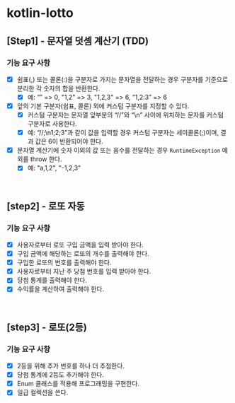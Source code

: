 # kotlin-lotto

## [Step1] - 문자열 덧셈 계산기 (TDD)
### 기능 요구 사항
- [x] 쉼표(,) 또는 콜론(:)을 구분자로 가지는 문자열을 전달하는 경우 구분자를 기준으로 분리한 각 숫자의 합을 반환한다.
  - [x] 예: “” => 0, "1,2" => 3, "1,2,3" => 6, “1,2:3” => 6
- [x] 앞의 기본 구분자(쉼표, 콜론) 외에 커스텀 구분자를 지정할 수 있다.
  - [x] 커스텀 구분자는 문자열 앞부분의 “//”와 “\n” 사이에 위치하는 문자를 커스텀 구분자로 사용한다.
  - [x] 예: “//;\n1;2;3”과 같이 값을 입력할 경우 커스텀 구분자는 세미콜론(;)이며, 결과 값은 6이 반환되어야 한다.
- [x] 문자열 계산기에 숫자 이외의 값 또는 음수를 전달하는 경우 `RuntimeException` 예외를 throw 한다.
  - [x] 예: "a,1,2", "-1,2,3"

<br>

## [step2] - 로또 자동
### 기능 요구 사항
- [x] 사용자로부터 로또 구입 금액을 입력 받아야 한다.
- [x] 구입 금액에 해당하는 로또의 개수를 출력해야 한다.
- [x] 구입한 로또의 번호를 출력해야 한다.
- [x] 사용자로부터 지난 주 당첨 번호를 입력 받아야 한다.
- [x] 당첨 통계를 출력해야 한다.
- [x] 수익률을 계산하여 출력해야 한다.  

<br>

## [step3] - 로또(2등)
### 기능 요구 사항
- [x] 2등을 위해 추가 번호를 하나 더 추첨한다.
- [x] 당첨 통계에 2등도 추가해야 한다.
- [x] Enum 클래스를 적용해 프로그래밍을 구현한다.
- [x] 일급 컬렉션을 쓴다. 
